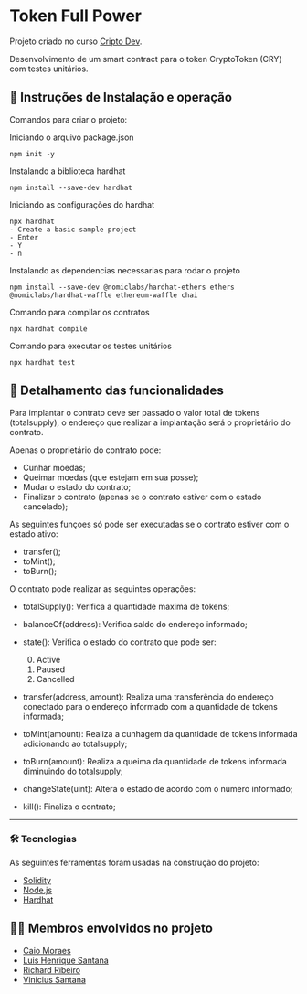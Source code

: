 # Token Full Power
Projeto criado no curso [Cripto Dev](https://criptodev.corporate.gama.academy/).

Desenvolvimento de um smart contract para o token CryptoToken (CRY) com testes unitários. 

## 🚀 Instruções de Instalação e operação

Comandos para criar o projeto:

Iniciando o arquivo package.json
```shell
npm init -y
```
Instalando a biblioteca hardhat

```shell
npm install --save-dev hardhat
```
Iniciando as configurações do hardhat 
```shell
npx hardhat
- Create a basic sample project
- Enter
- Y
- n
```
Instalando as dependencias necessarias para rodar o projeto
```shell
npm install --save-dev @nomiclabs/hardhat-ethers ethers @nomiclabs/hardhat-waffle ethereum-waffle chai 
```
Comando para compilar os contratos
```shell
npx hardhat compile
```
Comando para executar os testes unitários
```shell
npx hardhat test
```
## 📝 Detalhamento das funcionalidades
Para implantar o contrato deve ser passado o valor total de tokens (totalsupply), o endereço que realizar a implantação será o proprietário do contrato.

Apenas o proprietário do contrato pode:
* Cunhar moedas;
* Queimar moedas (que estejam em sua posse);
* Mudar o estado do contrato;
* Finalizar o contrato (apenas se o contrato estiver com o estado cancelado);

As seguintes funçoes só pode ser executadas se o contrato estiver com o estado ativo:
* transfer();
* toMint();
* toBurn();

O contrato pode realizar as seguintes operações:
* totalSupply(): Verifica a quantidade maxima de tokens;
* balanceOf(address): Verifica saldo do endereço informado;
* state(): Verifica o estado do contrato que pode ser:

  0. Active
  1. Paused
  2. Cancelled
* transfer(address, amount): Realiza uma transferência do endereço conectado para o endereço informado com a quantidade de tokens informada;
* toMint(amount): Realiza a cunhagem da quantidade de tokens informada adicionando ao totalsupply;
* toBurn(amount): Realiza a queima da quantidade de tokens informada diminuindo do totalsupply;
* changeState(uint): Altera o estado de acordo com o número informado;
* kill(): Finaliza o contrato;

---

### 🛠 Tecnologias

As seguintes ferramentas foram usadas na construção do projeto:

- [Solidity](https://docs.soliditylang.org/en/v0.8.14/)
- [Node.js](https://nodejs.org/en/)
- [Hardhat](https://hardhat.org/)


## 👨‍💻 Membros envolvidos no projeto
* [Caio Moraes](https://github.com/caioDesenvMoraes)
* [Luis Henrique Santana](https://github.com/Henrikess)
* [Richard Ribeiro](https://github.com/RichSilva)
* [Vinicius Santana](https://github.com/viniblack)

